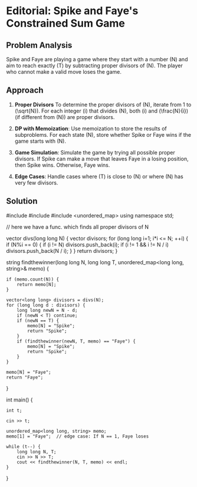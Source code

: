 # Editorial: Spike and Faye's Constrained Sum Game

## Problem Analysis

Spike and Faye are playing a game where they start with a number \(N\) and aim to reach exactly \(T\) by subtracting proper divisors of \(N\). The player who cannot make a valid move loses the game.

## Approach

1. **Proper Divisors**
   To determine the proper divisors of \(N\), iterate from 1 to \(\sqrt{N}\). For each integer \(i\) that divides \(N\), both \(i\) and \(\frac{N}{i}\) (if different from \(N\)) are proper divisors.

2. **DP with Memoization**:
   Use memoization to store the results of subproblems. For each state \(N\), store whether Spike or Faye wins if the game starts with \(N\).

3. **Game Simulation**:
   Simulate the game by trying all possible proper divisors. If Spike can make a move that leaves Faye in a losing position, then Spike wins. Otherwise, Faye wins.

4. **Edge Cases**:
   Handle cases where \(T\) is close to \(N\) or where \(N\) has very few divisors.

## Solution

#include <iostream>
#include <vector>
#include <unordered_map>
using namespace std;

// here we have a func. which finds all proper divisors of N


vector<long long> divs(long long N) {
    vector<long long> divisors;
    for (long long i=1; i*i <= N; ++i) {
        if (N%i == 0) {
            if (i != N) divisors.push_back(i);
            if (i != 1 && i != N / i) divisors.push_back(N / i);
        }
    }
    return divisors;
}



string findthewinner(long long N, long long T, unordered_map<long long, string>& memo) {
   
    if (memo.count(N)) {
        return memo[N];
    }

    vector<long long> divisors = divs(N);
    for (long long d : divisors) {
        long long newN = N - d;
        if (newN < T) continue;
        if (newN == T) {
            memo[N] = "Spike";
            return "Spike";
        }
        if (findthewinner(newN, T, memo) == "Faye") {
            memo[N] = "Spike";
            return "Spike";
        }
    }

    memo[N] = "Faye";
    return "Faye";
}




int main() 
{
   
    int t;
   
    cin >> t;

    unordered_map<long long, string> memo;
    memo[1] = "Faye";  // edge case: If N == 1, Faye loses

    while (t--) {
        long long N, T;
        cin >> N >> T;
        cout << findthewinner(N, T, memo) << endl;
    }
}
